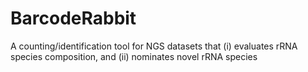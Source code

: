 # BarcodeRabbit
A counting/identification tool for NGS datasets that (i) evaluates rRNA species composition, and (ii) nominates novel rRNA species
